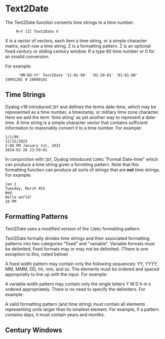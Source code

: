 # Text2Date
The Text2Date function converts time strings to a time number:

~~~
     R←Y [Z] Text2Date X
~~~

X is a vector of vectors, each item a time string, or a simple character matrix, each row a time string.
Z is a formatting pattern. Z is an optional fixed century or sliding century window. 
R a type 60 time number or 0 for an invalid conversion.

For example:

~~~
      'MM-DD-YY' Text2Date '12-01-99'  '02-29-01' '01-01-00'
19991201 0 20000101
~~~

## Time Strings
Dyalog v18 introduced `⎕DT` and defines the terms date-time, which may be represented as a time number, a timestamp, or military time zone character.
Here we add the term 'time string' as yet another way to represent a date-time. A time string is a simple character vector that contains sufficient information
to reasonably convert it to a time number. For example:

~~~
1/1/99
12/31/2023
2:00 PM January 1st, 2022
2024-02-28 23:59:01
~~~

In conjunction with `⎕DT`, Dyalog introduced `1200⌶` "Format Date-time" which can produce a time string given a formtting pattern.
Note that this formatting function can produce all sorts of strings that are **not** time strings. For example:

~~~
Jan 1
Tuesday, March 4th
Wed
Hello world!
10 PM
~~~

## Formatting Patterns
Text2Date uses a modified version of the `1200⌶` formatting pattern.

Text2Date formally divides time strings and their associated formatting patterns into two categories "fixed" and "variable".
Variable formats must be delimited, fixed formats may or may not be delimited. (There is one exception to this, noted below)

A fixed width pattern may contain only the following sequences: YY, YYYY, MM, MMM, DD, hh, mm, and ss. The elements
must be ordered and spaced appropriatly to line up with the input. For example:

A variable width pattern may contain only the single letters Y M D h m s ordered appropriately.
There is no need to specify the delimiters. For example:

A valid formatting pattern (and time string) must contain all elements representing units larger than its smallest element.
For example, if a pattern contains days, it must contain years and months.

## Century Windows
